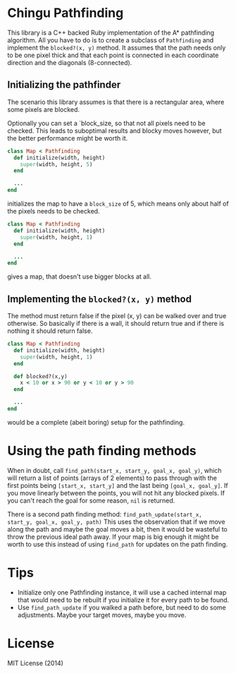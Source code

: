 Chingu Pathfinding
==================

This library is a C++ backed Ruby implementation of the A\* pathfinding
algorithm. All you have to do is to create a subclass of `Pathfinding` 
and implement the `blocked?(x, y)` method. It assumes that the path needs only
to be one pixel thick and that each point is connected in each coordinate
direction and the diagonals (8-connected).

## Initializing the pathfinder
The scenario this library assumes is that there is a rectangular area, where
some pixels are blocked. 

Optionally you can set a `block_size, so that not all pixels need to be checked.
This leads to suboptimal results and blocky moves however, but the better
performance might be worth it.

```ruby
class Map < Pathfinding
  def initialize(width, height)
    super(width, height, 5)
  end

  ...
end
```

initializes the map to have a `block_size` of 5, which means only about half of
the pixels needs to be checked.

```ruby
class Map < Pathfinding
  def initialize(width, height)
    super(width, height, 1)
  end

  ...
end
```

gives a map, that doesn't use bigger blocks at all.

## Implementing the `blocked?(x, y)` method
The method must return false if the pixel (x, y) can be walked over and true
otherwise. So basically if there is a wall, it should return true and if there
is nothing it should return false.

```ruby
class Map < Pathfinding
  def initialize(width, height)
    super(width, height, 1)
  end

  def blocked?(x,y)
    x < 10 or x > 90 or y < 10 or y > 90
  end

  ...
end
```

would be a complete (abeit boring) setup for the pathfinding.

# Using the path finding methods

When in doubt, call `find_path(start_x, start_y, goal_x, goal_y)`, which will
return a list of points (arrays of 2 elements) to pass through with the first
points being `[start_x, start_y]` and the last being `[goal_x, goal_y]`. If you
move linearly between the points, you will not hit any blocked pixels. If you
can't reach the goal for some reason, `nil` is returned.

There is a second path finding method:
`find_path_update(start_x, start_y, goal_x, goal_y, path)`
This uses the observation that if we move along the path and maybe the goal
moves a bit, then it would be wasteful to throw the previous ideal path away. If
your map is big enough it might be worth to use this instead of using
`find_path` for updates on the path finding.

# Tips

* Initialize only one Pathfinding instance, it will use a cached internal map
  that would need to be rebuilt if you initialize it for every path to be found.
* Use `find_path_update` if you walked a path before, but need to do some
  adjustments. Maybe your target moves, maybe you move.

# License
MIT License (2014)
